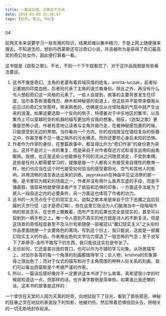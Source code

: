 ```yaml
---
title: 一篇读后感，迁移自不可说
date: 2019-01-09 15:36:47
tags: [知乎, 笔记, 科幻]
---
```


04

前两天本来说要学习一些有用的知识，结果却难以集中精力，于是上网上随便搜来搜去。不知道怎的，想到丹西蒙斯还写过奇幻小说，并且被吹为是获得了奇幻最高奖的奇幻处女作，因此便打算看一看。

<!--more-->

这书就是《迦梨之歌》。不长，不到一个下午就看完了，对于这作品我倒是有些看法要说。

1. 这书不像是奇幻。主角的老婆有着异域风情的姓名，amrita-luczak，前者标记着她的印度血统，后者则代表了主角的波兰裔身份。除此之外，再没有什么令人想起奇幻这一风格的元素了。一些人会提到，故事的主要背景发生在印度，加尔各答弥漫着残忍、麻木和神秘感的街道上，但这些并不能带来像我从前见过的奇幻文学那样，带来熟悉的，仿佛是仅从光怪陆离的气氛中就产生出来的浪漫。如果说要选取一个反向的例子，特德姜对于中东地区的集市，以及集市上可以穿越时空的机器的描写更加符合我的想象。相反，《迦梨之歌》更像是恐怖小说，作者有意地让读者与主角并肩行走，在被神秘感包裹的时候，只能感受到无边的黑暗。当你看向一个方向，你的视线隐没在错综复杂的街巷之中，你甚至看不见一墙之隔外的污水横流，而你还要担心身后未知的恐惧。
2. 作者作为作家的身份，在整篇故事中，都显得比作为“奇幻作家”的身份更为突出。这并不是对上一点的重复，而是来自于对作者叙述方式和语言运用的由衷敬佩。我想，也正是这些让他能够在不同的流派之间随意游走，不受到束缚。这些是任何人都需要学习的，就像是每一个人都有义务接受来自理性的教育一样，他们也应当在这个时代接受如何恰当的感受着阳光、空气和其他人的影响，并用流畅的语言表达出来的训练。jayprakash在神庙中见证活祭的那一晚，是书里较为精彩的场面之一，作者并没有用什么故弄玄虚的手段，而是平铺直叙，很容易地就使得读者产生了疯狂和恐惧的印象，一方面这手法是为了嵌入一段自述之内的必要条件，另一方面这也体现了作者的功力。
3. 这书的一大亮点在于它的现实主义。迦梨之歌本来是来自于饮下恶魔之血后狂躁的灭世行径（这才是奇幻嘛），但在这里它隐没为人们脑海当中一段嗡嗡作响的邪恶念头，在世界上飘散着，而所产生的后果也完全是现实的，甚至可以投射到一柄手枪之上。唯一令人感到不真实的地方就是诗人的不断复活，但是这场景的奇怪程度甚至不及马尔克斯随便一部被冠以“魔幻现实主义”之头衔的作品里面随便一个主要角色的离场。写到这个份上，我只能说，这就是一部魔幻现实主义的作品，作者用出色的文字功力营造了一层恐怖的气息；至于说写下了斯蒂芬-金所不敢写下的东西，我只能说这实在是夸张了。
4. 无论如何，它还是甚对我的胃口，也可以作为不错的学习对象。从场景描写上，对加尔各答的每一个角落的刻画都值得学习；论人物，krishna的形象算得上很出色了；而对于仪式的描写和对于主角周围的种种人际关系的刻画，我们可以看出西蒙斯是个考据严谨的作家。
5. 所以，一篇读后感好像并不一定要讲这本书讲了什么故事。真希望我小学的时候就知道这一点。但那样的话，也许凑字数倒是简单些。如果谁比我还懒的话，这本书的故事是这样的：

一个曾住在天堂的人因为天真的好奇，向地狱投下了目光，看到了那些邪恶，神秘的狂暴之灵在地狱的表面投下的剪影，他被灼伤，然后带着恐惧扭回头去，把相关的一切无助地封存起来。



